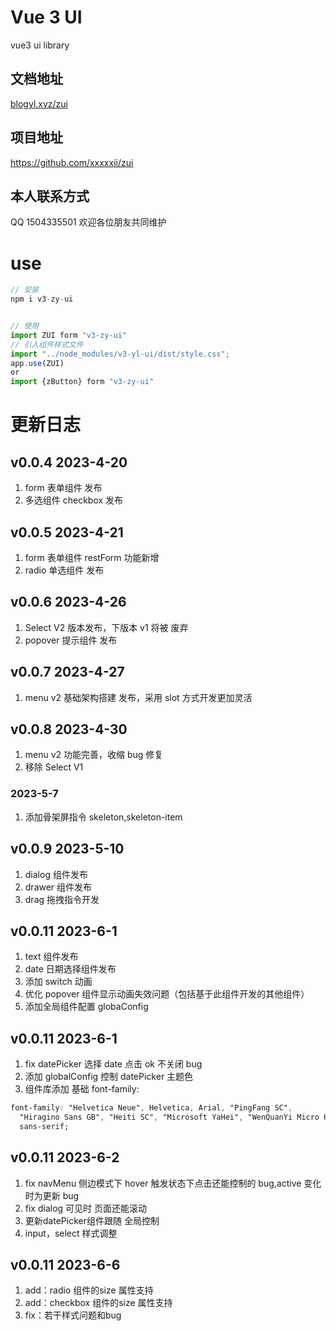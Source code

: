 <!--
 * @Description:
 * @version: 0.0.1
 * @Author: yulinZ
 * @LastEditTime: 2023-06-06 15:47:51
-->

# Vue 3 UI

vue3 ui library

## 文档地址

[blogyl.xyz/zui](https://github.com/xxxxxii/zui)

## 项目地址

https://github.com/xxxxxii/zui

## 本人联系方式

QQ 1504335501
欢迎各位朋友共同维护

# use

```ts
// 安装
npm i v3-zy-ui


// 使用
import ZUI form "v3-zy-ui"
// 引入组件样式文件
import "../node_modules/v3-yl-ui/dist/style.css";
app.use(ZUI)
or
import {zButton} form "v3-zy-ui"
```

# 更新日志

## v0.0.4 2023-4-20

1. form 表单组件 发布
2. 多选组件 checkbox 发布

## v0.0.5 2023-4-21

1. form 表单组件 restForm 功能新增
2. radio 单选组件 发布

## v0.0.6 2023-4-26

1. Select V2 版本发布，下版本 v1 将被 废弃
2. popover 提示组件 发布

## v0.0.7 2023-4-27

1. menu v2 基础架构搭建 发布，采用 slot 方式开发更加灵活

## v0.0.8 2023-4-30

1. menu v2 功能完善，收缩 bug 修复
2. 移除 Select V1

### 2023-5-7

1. 添加骨架屏指令 skeleton,skeleton-item

## v0.0.9 2023-5-10

1. dialog 组件发布
2. drawer 组件发布
3. drag 拖拽指令开发

## v0.0.11 2023-6-1

1. text 组件发布
2. date 日期选择组件发布
3. 添加 switch 动画
4. 优化 popover 组件显示动画失效问题（包括基于此组件开发的其他组件）
5. 添加全局组件配置 globaConfig

## v0.0.11 2023-6-1

1. fix datePicker 选择 date 点击 ok 不关闭 bug
2. 添加 globalConfig 控制 datePicker 主题色
3. 组件库添加 基础 font-family:

```css
font-family: "Helvetica Neue", Helvetica, Arial, "PingFang SC",
  "Hiragino Sans GB", "Heiti SC", "Microsoft YaHei", "WenQuanYi Micro Hei",
  sans-serif;
```

## v0.0.11 2023-6-2

1. fix navMenu 侧边模式下 hover 触发状态下点击还能控制的 bug,active 变化时为更新 bug
2. fix dialog 可见时 页面还能滚动
3. 更新datePicker组件跟随 全局控制
4. input，select 样式调整 


## v0.0.11 2023-6-6
1. add：radio 组件的size 属性支持
2. add：checkbox 组件的size 属性支持
3. fix：若干样式问题和bug